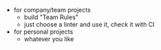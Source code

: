 + for company/team projects
    + build "Team Rules"
    + just choose a linter and use it, check it with CI
+ for personal projects
    + whatever you like
